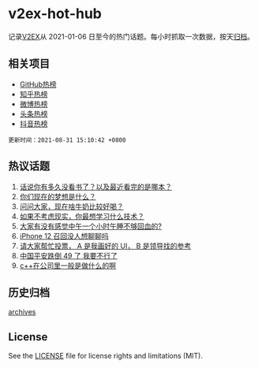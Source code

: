 # v2ex-hot-hub

 记录[V2EX](https://www.v2ex.com/)从 2021-01-06 日至今的热门话题。每小时抓取一次数据，按天[归档](archives)。
 
 ## 相关项目

- [GitHub热榜](https://github.com/lonnyzhang423/github-hot-hub)
- [知乎热榜](https://github.com/lonnyzhang423/zhihu-hot-hub)
- [微博热榜](https://github.com/lonnyzhang423/weibo-hot-hub)
- [头条热榜](https://github.com/lonnyzhang423/toutiao-hot-hub)
- [抖音热榜](https://github.com/lonnyzhang423/douyin-hot-hub)


 `更新时间：2021-08-31 15:10:42 +0800`

## 热议话题

1. [话说你有多久没看书了？以及最近看完的是哪本？](https://www.v2ex.com/t/798973)
1. [你们现在的梦想是什么？](https://www.v2ex.com/t/798978)
1. [问问大家，现在啥牛奶比较好喝？](https://www.v2ex.com/t/798939)
1. [如果不考虑现实，你最想学习什么技术？](https://www.v2ex.com/t/799024)
1. [大家有没有感觉中午一个小时午睡不够回血的?](https://www.v2ex.com/t/798864)
1. [iPhone 12 召回没人想聊聊吗](https://www.v2ex.com/t/798974)
1. [请大家帮忙投票， A 是我画好的 UI， B 是领导找的参考](https://www.v2ex.com/t/799039)
1. [中国平安跌倒 49 了 我要不行了](https://www.v2ex.com/t/798999)
1. [c++在公司里一般是做什么的啊](https://www.v2ex.com/t/798919)

## 历史归档

[archives](archives)

## License

See the [LICENSE](LICENSE) file for license rights and limitations (MIT).
